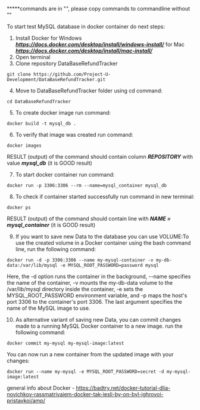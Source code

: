 *****commands are in "", please copy commands to commandline without ""

To start test MySQL database in docker container do next steps:

1. Install Docker for Windows ***https://docs.docker.com/desktop/install/windows-install/*** for Mac ***https://docs.docker.com/desktop/install/mac-install/***
2. Open terminal
3. Clone repository DataBaseRefundTracker 
```
git clone https://github.com/Project-U-Development/DataBaseRefundTracker.git
```
4. Move to DataBaseRefundTracker folder using cd command: 
```
cd DataBaseRefundTracker
```
5. To create docker image run command:
```
docker build -t mysql_db .
```
6. To verify that image was created run command:
```
docker images
```
 RESULT (output) of the command should contain column ***REPOSITORY*** with value ***mysql_db*** (it is GOOD result)
 
7. To start docker container run command:
```
docker run -p 3306:3306 --rm --name=mysql_container mysql_db
```
8. To check if container started successfully run command in new terminal:
```
docker ps
```
 RESULT (output) of the command should contain line with ***NAME = mysql_container***  (it is GOOD result)
 
 9. If you want to save new Data to the database you can use VOLUME:To use the created volume in a Docker container using the bash command line, run the following command:
```
docker run -d -p 3306:3306 --name my-mysql-container -v my-db-data:/var/lib/mysql -e MYSQL_ROOT_PASSWORD=password mysql
```
Here, the -d option runs the container in the background, --name specifies the name of the container, -v mounts the my-db-data volume to the /var/lib/mysql directory inside the container, -e sets the MYSQL_ROOT_PASSWORD environment variable, and -p maps the host's port 3306 to the container's port 3306. The last argument specifies the name of the MySQL image to use.

 10. As alternative variant of saving new Data, you can commit changes made to a running MySQL Docker container to a new image. run the following command:
 ```
docker commit my-mysql my-mysql-image:latest
```
You can now run a new container from the updated image with your changes:
```
docker run --name my-mysql -e MYSQL_ROOT_PASSWORD=secret -d my-mysql-image:latest

```



general info about Docker - https://badtry.net/docker-tutorial-dlia-novichkov-rassmatrivaiem-docker-tak-iesli-by-on-byl-ighrovoi-pristavkoi/amp/
